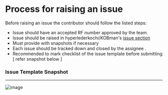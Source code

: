 # Process for raising an issue

Before raising an issue the contributor should follow the listed steps:

* Issue should have an accepted RF number approved by the team.
* Issue should be raised in hyperlederkochi/KOBman's [ issue section ](https://github.com/hyperledgerkochi/KOBman/issues) 
* Must provide with snapshots if necessary
* Each issue should be tracked down and closed by the assignee .
* Recommended to mark checklist of the issue template before submitting [ refer snapshot below ] 


### Issue Template Snapshot
_____________________________________________

![image](https://user-images.githubusercontent.com/33585301/91196051-4e2c1f80-e717-11ea-95c8-a0ead4636e2a.png)
